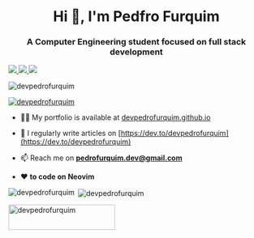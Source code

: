 <h1 align="center">Hi 👋, I'm Pedfro Furquim</h1>
<h3 align="center">A Computer Engineering student focused on full stack development</h3>

<p>
  <a href="https://twitter.com/devpedrofurquim" target="_blank">
    <img src="https://img.shields.io/badge/-@devpedrofurquim-1ca0f1?style=flat-square&labelColor=1ca0f1&logo=twitter&logoColor=white&link=https://twitter.com/devpedrofurquim">
   <a/>
  <a href="https://www.linkedin.com/in/pedro-furquim-dev/" target="_blank">
    <img src="https://img.shields.io/badge/-pedrofurquimdev-blue?style=flat-square&logo=Linkedin&logoColor=white&link=https://www.linkedin.com/in/pedro-furquim-dev/">
  <a/>
   <a href="mailto:pedrofurquim.dev@gmail.com" target="_blank">
    <img src="https://img.shields.io/badge/-pedrofurquim.dev@gmail.com-c14438?style=flat-square&logo=Gmail&logoColor=white&link=mailto:pedrofurquim.dev@gmail.com">
   <a/>
</p>

<p align="left"> <img src="https://komarev.com/ghpvc/?username=devpedrofurquim&label=Profile%20views&color=0e75b6&style=flat" alt="devpedrofurquim" /> </p>

<p align="left"> <a href="https://twitter.com/devpedrofurquim" target="blank"><img src="https://img.shields.io/twitter/follow/devpedrofurquim?logo=twitter&style=for-the-badge" alt="devpedrofurquim" /></a> </p>

- 👨‍💻 My portfolio is available at [devpedrofurquim.github.io](devpedrofurquim.github.io)

- 📝 I regularly write articles on [https://dev.to/devpedrofurquim](https://dev.to/devpedrofurquim)

- 📫 Reach me on **pedrofurquim.dev@gmail.com**

- ❤️ **to code on Neovim**

<p><img align="left" src="https://github-readme-stats.vercel.app/api/top-langs?username=devpedrofurquim&show_icons=true&locale=en&layout=compact" alt="devpedrofurquim" /></p>

<p>&nbsp;<img align="center" src="https://github-readme-stats.vercel.app/api?username=devpedrofurquim&show_icons=true&locale=en" alt="devpedrofurquim" /></p>

<p><a href="https://ko-fi.com/devpedrofurquim"> <img align="left" src="https://cdn.ko-fi.com/cdn/kofi3.png?v=3" height="50" width="210" alt="devpedrofurquim" /></a></p><br><br>
